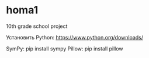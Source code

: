# homa1
10th grade school project

Установить Python: https://www.python.org/downloads/


SymPy: pip install sympy
Pillow: pip install pillow
